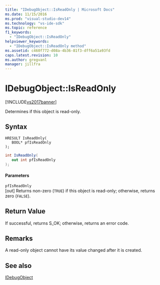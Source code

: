 ```yaml
---
title: "IDebugObject::IsReadOnly | Microsoft Docs"
ms.date: 11/15/2016
ms.prod: "visual-studio-dev14"
ms.technology: "vs-ide-sdk"
ms.topic: reference
f1_keywords: 
  - "IDebugObject::IsReadOnly"
helpviewer_keywords: 
  - "IDebugObject::IsReadOnly method"
ms.assetid: c460f772-d08a-4b36-81f3-dff6a51a93fd
caps.latest.revision: 10
ms.author: gregvanl
manager: jillfra
---
```

# IDebugObject::IsReadOnly
[!INCLUDE[vs2017banner](../../../includes/vs2017banner.md)]

Determines if this object is read-only.  
  
## Syntax  
  
```cpp#  
HRESULT IsReadOnly(   
   BOOL* pfIsReadOnly  
);  
```  
  
```csharp  
int IsReadOnly(  
   out int pfIsReadOnly  
);  
```  
  
#### Parameters  
 `pfIsReadOnly`  
 [out] Returns non-zero (`TRUE`) if this object is read-only; otherwise, returns zero (`FALSE`).  
  
## Return Value  
 If successful, returns S_OK; otherwise, returns an error code.  
  
## Remarks  
 A read-only object cannot have its value changed after it is created.  
  
## See also  
 [IDebugObject](../../../extensibility/debugger/reference/idebugobject.md)
